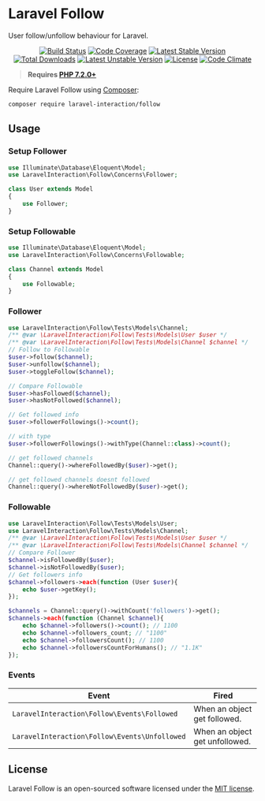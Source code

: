 # Laravel Follow

User follow/unfollow behaviour for Laravel.

<p align="center">
<a href="https://github.com/laravel-interaction/follow/actions"><img src="https://github.com/laravel-interaction/follow/workflows/tests/badge.svg" alt="Build Status"></a>
<a href="https://codecov.io/gh/laravel-interaction/follow"><img src="https://codecov.io/gh/laravel-interaction/follow/branch/master/graph/badge.svg" alt="Code Coverage" /></a>
<a href="https://packagist.org/packages/laravel-interaction/follow"><img src="https://poser.pugx.org/laravel-interaction/follow/v/stable.svg" alt="Latest Stable Version"></a>
<a href="https://packagist.org/packages/laravel-interaction/follow"><img src="https://poser.pugx.org/laravel-interaction/follow/downloads" alt="Total Downloads"></a>
<a href="https://packagist.org/packages/laravel-interaction/follow"><img src="https://poser.pugx.org/laravel-interaction/follow/v/unstable.svg" alt="Latest Unstable Version"></a>
<a href="https://packagist.org/packages/laravel-interaction/follow"><img src="https://poser.pugx.org/laravel-interaction/follow/license" alt="License"></a>
<a href="https://codeclimate.com/github/laravel-interaction/follow/maintainability"><img src="https://api.codeclimate.com/v1/badges/00926e0d1ffb6e36f097/maintainability" alt="Code Climate" /></a>
</p>

> **Requires [PHP 7.2.0+](https://php.net/releases/)**

Require Laravel Follow using [Composer](https://getcomposer.org):

```bash
composer require laravel-interaction/follow
```

## Usage

### Setup Follower

```php
use Illuminate\Database\Eloquent\Model;
use LaravelInteraction\Follow\Concerns\Follower;

class User extends Model
{
    use Follower;
}
```

### Setup Followable

```php
use Illuminate\Database\Eloquent\Model;
use LaravelInteraction\Follow\Concerns\Followable;

class Channel extends Model
{
    use Followable;
}
```

### Follower

```php
use LaravelInteraction\Follow\Tests\Models\Channel;
/** @var \LaravelInteraction\Follow\Tests\Models\User $user */
/** @var \LaravelInteraction\Follow\Tests\Models\Channel $channel */
// Follow to Followable
$user->follow($channel);
$user->unfollow($channel);
$user->toggleFollow($channel);

// Compare Followable
$user->hasFollowed($channel);
$user->hasNotFollowed($channel);

// Get followed info
$user->followerFollowings()->count(); 

// with type
$user->followerFollowings()->withType(Channel::class)->count(); 

// get followed channels
Channel::query()->whereFollowedBy($user)->get();

// get followed channels doesnt followed
Channel::query()->whereNotFollowedBy($user)->get();
```

### Followable

```php
use LaravelInteraction\Follow\Tests\Models\User;
use LaravelInteraction\Follow\Tests\Models\Channel;
/** @var \LaravelInteraction\Follow\Tests\Models\User $user */
/** @var \LaravelInteraction\Follow\Tests\Models\Channel $channel */
// Compare Follower
$channel->isFollowedBy($user); 
$channel->isNotFollowedBy($user);
// Get followers info
$channel->followers->each(function (User $user){
    echo $user->getKey();
});

$channels = Channel::query()->withCount('followers')->get();
$channels->each(function (Channel $channel){
    echo $channel->followers()->count(); // 1100
    echo $channel->followers_count; // "1100"
    echo $channel->followersCount(); // 1100
    echo $channel->followersCountForHumans(); // "1.1K"
});
```

### Events

| Event | Fired |
| --- | --- |
| `LaravelInteraction\Follow\Events\Followed` | When an object get followed. |
| `LaravelInteraction\Follow\Events\Unfollowed` | When an object get unfollowed. |

## License

Laravel Follow is an open-sourced software licensed under the [MIT license](LICENSE).

